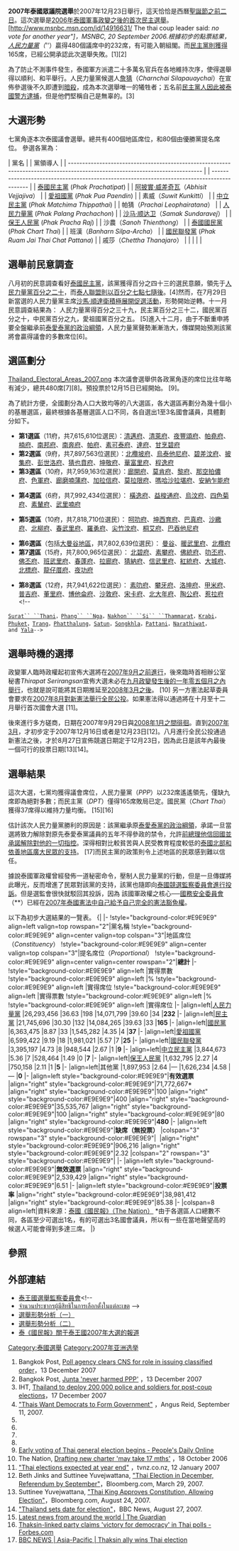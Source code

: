 **2007年泰國眾議院選舉**於2007年12月23日舉行，這天恰恰是西曆[聖誕節之前二日](https://zh.wikipedia.org/wiki/聖誕節 "wikilink")。這次選舉是[2006年泰國軍事政變之後的首次民主選舉](../Page/2006年泰國軍事政變.md "wikilink")。<ref>\[<http://www.msnbc.msn.com/id/14916631/>
The thai coup leader said: *no vote for another year"\]，MSNBC, 20
September
2006.</ref>根據初步的點票結果，[人民力量黨](../Page/人民力量黨.md "wikilink")（*''）贏得480個議席中的232席，有可能入朝組閣。而[民主黨則獲得](https://zh.wikipedia.org/wiki/泰國民主黨 "wikilink")165席，已經公開承認此次選舉失敗。\[1\]\[2\]

為了防止不測事件發生，泰國軍方派遣二十多萬名官兵在各地維持次序，使得選舉得以順利、和平舉行。人民力量黨候選人[詹猜](https://zh.wikipedia.org/wiki/詹猜 "wikilink")（*Charnchai
Silapauaychai*）在宣佈參選後不久即遭到[暗殺](https://zh.wikipedia.org/wiki/暗殺 "wikilink")，成為本次選舉唯一的犧牲者；五名前[民主黨人因此被泰國警方逮捕](https://zh.wikipedia.org/wiki/泰國民主黨 "wikilink")，但是他們堅稱自己是無辜的。\[3\]

## 大選形勢

七黨角逐本次泰國議會選舉。總共有400個地區席位，和80個由優勝黨提名席位。 參選各黨為：

| 黨名                                                                                                                            |  | 黨領導人                                                                                        |
| ----------------------------------------------------------------------------------------------------------------------------- |  | ------------------------------------------------------------------------------------------- |
| [泰國民主黨](https://zh.wikipedia.org/wiki/Democrat_Party_\(Thailand\) "wikilink") (*Phak Prachatipat*)                            |  | [阿披實·威差奇瓦](https://zh.wikipedia.org/wiki/Abhisit_Vejjajiva "wikilink")（*Abhisit Vejjajiva*） |
| [愛祖國黨](https://zh.wikipedia.org/wiki/For_the_Motherland_Party "wikilink") (*Phak Pua Paendin*)                                |  | 素威（*Suwit Kunkitti*）                                                                        |
| [中立民主黨](https://zh.wikipedia.org/wiki/Neutral_Democratic_Party "wikilink") (*Phak Matchima Thippathai*)                       |  | 帕猜（*Prachai Leophairatana*）                                                                 |
| [人民力量黨](https://zh.wikipedia.org/wiki/People's_Power_Party_\(Thailand\) "wikilink") (*Phak Palang Prachachon*)                |  | [沙马·顺达卫](https://zh.wikipedia.org/wiki/Samak_Sundaravej "wikilink")（*Samak Sundaravej*）     |
| [保王人民黨](https://zh.wikipedia.org/wiki/Royal_People_Party "wikilink") (*Phak Pracha Raj*)                                      |  | 沙農（*Sanoh Thienthong*）                                                                      |
| [泰國國民黨](https://zh.wikipedia.org/wiki/Thai_Nation_Party "wikilink") (*Phak Chart Thai*)                                       |  | 班漢（*Banharn Silpa-Archa*）                                                                   |
| [國民聯發黨](https://zh.wikipedia.org/wiki/Thais_United_National_Development_Party "wikilink") (*Phak Ruam Jai Thai Chat Pattana*) |  | 戚莎（*Chettha Thanajaro*）                                                                     |
|                                                                                                                               |  |                                                                                             |

## 選舉前民意調查

八月初的民意調查看好[泰國民主黨](https://zh.wikipedia.org/wiki/泰國民主黨 "wikilink")，該黨獲得百分之四十三的選民意願，領先于[人民力量黨百分之二十](../Page/人民力量黨.md "wikilink")，而[泰人聯盟則以百分之七點七隨後](https://zh.wikipedia.org/wiki/泰人聯盟 "wikilink")。\[4\]然而，在7月29日新當選的人民力量黨主席[沙馬·順達衛積極展開促選活動](https://zh.wikipedia.org/wiki/沙馬·順達衛 "wikilink")，形勢開始逆轉。十一月民意調查結果為：
人民力量黨得百分之三十九，民主黨百分之三十二，國民黨百分之十，中民黨百分之九，愛祖國黨百分之五。
\[5\]進入十二月，由于不斷重申將要全盤繼承前[泰愛泰黨的政治綱領](../Page/泰愛泰黨.md "wikilink")，人民力量黨聲勢漸漸浩大，傳媒開始預測該黨將會贏得議會的多數席位\[6\]。

## 選區劃分

[Thailand_Electoral_Areas_2007.png](https://zh.wikipedia.org/wiki/File:Thailand_Electoral_Areas_2007.png "fig:Thailand_Electoral_Areas_2007.png")
本次議會選舉供各政黨角逐的席位比往年略有減少，總共480席\[7\]\[8\]。預投票於12月15日已經開始。 \[9\]。

為了統計方便，全國劃分為人口大致均等的八大選區，各大選區再劃分為幾十個小的基層選區，最終根據各基層選區人口不同，各自選出1至3名國會議員，具體劃分如下。

  - **第1選區**（11府，共7,615,610位選民）：[清邁府](../Page/清邁府.md "wikilink")、[清萊府](../Page/清萊府.md "wikilink")、[夜豐頌府](https://zh.wikipedia.org/wiki/夜豐頌府 "wikilink")、[帕堯府](https://zh.wikipedia.org/wiki/帕堯府 "wikilink")、[楠府](https://zh.wikipedia.org/wiki/楠府 "wikilink")、[南邦府](../Page/南邦府.md "wikilink")、[南奔府](../Page/南奔府.md "wikilink")、[帕府](../Page/帕府.md "wikilink")、[素可泰府](../Page/素可泰府.md "wikilink")、[達府](../Page/達府.md "wikilink")、[甘烹碧府](../Page/甘烹碧府.md "wikilink")
  - **第2選區**（9府，共7,897,563位選民）：[北欖坡府](https://zh.wikipedia.org/wiki/北欖坡府 "wikilink")、[烏泰他尼府](../Page/烏泰他尼府.md "wikilink")、[碧差汶府](../Page/碧差汶府.md "wikilink")、[披集府](../Page/披集府.md "wikilink")、[彭世洛府](../Page/彭世洛府.md "wikilink")、[猜也賁府](https://zh.wikipedia.org/wiki/猜也賁府 "wikilink")、[坤敬府](https://zh.wikipedia.org/wiki/坤敬府 "wikilink")、[華富里府](../Page/華富里府.md "wikilink")、[程逸府](../Page/程逸府.md "wikilink")
  - **第3選區**（10府，共7,959,163位選民）：[廊開府](../Page/廊開府.md "wikilink")、[莫肯府](https://zh.wikipedia.org/wiki/莫肯府 "wikilink")、[黎府](../Page/黎府.md "wikilink")、[那空拍儂府](../Page/那空拍儂府.md "wikilink")、[色軍府](https://zh.wikipedia.org/wiki/色軍府 "wikilink")、[廊磨喃蒲府](https://zh.wikipedia.org/wiki/廊磨喃蒲府 "wikilink")、[加拉信府](../Page/加拉信府.md "wikilink")、[莫拉限府](https://zh.wikipedia.org/wiki/莫拉限府 "wikilink")、[嗎哈沙拉堪府](https://zh.wikipedia.org/wiki/嗎哈沙拉堪府 "wikilink")、[安納乍能府](https://zh.wikipedia.org/wiki/安納乍能府 "wikilink")

<!-- end list -->

  - **第4選區**（6府，共7,992,434位選民）：
    [橫逸府](https://zh.wikipedia.org/wiki/橫逸府 "wikilink")、[益梭通府](../Page/益梭通府.md "wikilink")、[烏汶府](../Page/烏汶府.md "wikilink")、[四色菊府](../Page/四色菊府.md "wikilink")、[素輦府](https://zh.wikipedia.org/wiki/素輦府 "wikilink")、[武里喃府](https://zh.wikipedia.org/wiki/武里喃府 "wikilink")

<!-- end list -->

  - **第5選區**（10府，共7,818,710位選民）：
    [呵叻府](https://zh.wikipedia.org/wiki/呵叻府 "wikilink")、[坤西育府](https://zh.wikipedia.org/wiki/坤西育府 "wikilink")、[巴真府](../Page/巴真府.md "wikilink")、[沙繳府](../Page/沙繳府.md "wikilink")、[北柳府](https://zh.wikipedia.org/wiki/北柳府 "wikilink")、[春武里府](../Page/春武里府.md "wikilink")、[羅勇府](../Page/羅勇府.md "wikilink")、[尖竹汶府](https://zh.wikipedia.org/wiki/尖竹汶府 "wikilink")、[桐艾府](https://zh.wikipedia.org/wiki/桐艾府 "wikilink")、[巴吞他尼府](../Page/巴吞他尼府.md "wikilink")

<!-- end list -->

  - **第6選區**（包括[大曼谷地區](https://zh.wikipedia.org/wiki/大曼谷 "wikilink")，共7,802,639位選民）：
    [曼谷](../Page/曼谷.md "wikilink")、[暖武里府](../Page/暖武里府.md "wikilink")、[北欖府](https://zh.wikipedia.org/wiki/北欖府 "wikilink")
  - **第7選區**（15府，共7,800,965位選民）：
    [北碧府](../Page/北碧府.md "wikilink")、[素攀府](../Page/素攀府.md "wikilink")、[佛統府](../Page/佛統府.md "wikilink")、[叻丕府](https://zh.wikipedia.org/wiki/叻丕府 "wikilink")、[佛丕府](https://zh.wikipedia.org/wiki/佛丕府 "wikilink")、[班武里府](https://zh.wikipedia.org/wiki/班武里府 "wikilink")、[春蓬府](../Page/春蓬府.md "wikilink")、[拉廊府](../Page/拉廊府.md "wikilink")、[猜納府](../Page/猜納府.md "wikilink")、[信武里府](../Page/信武里府.md "wikilink")、[紅統府](../Page/紅統府.md "wikilink")、[大城府](../Page/大城府.md "wikilink")、[北標府](https://zh.wikipedia.org/wiki/北標府 "wikilink")、[龍仔厝府](https://zh.wikipedia.org/wiki/龍仔厝府 "wikilink")、[夜功府](https://zh.wikipedia.org/wiki/夜功府 "wikilink")

<!-- end list -->

  - **第8選區**（12府，共7,941,622位選民）：
    [素叻府](https://zh.wikipedia.org/wiki/素叻府 "wikilink")、[攀牙府](../Page/攀牙府.md "wikilink")、[洛坤府](https://zh.wikipedia.org/wiki/洛坤府 "wikilink")、[甲米府](../Page/甲米府.md "wikilink")、[普吉府](../Page/普吉府.md "wikilink")、[董里府](../Page/董里府.md "wikilink")、[博他侖府](../Page/博他侖府.md "wikilink")、[沙敦府](../Page/沙敦府.md "wikilink")、[宋卡府](../Page/宋卡府.md "wikilink")、[北大年府](../Page/北大年府.md "wikilink")、[陶公府](https://zh.wikipedia.org/wiki/陶公府 "wikilink")、[惹拉府](https://zh.wikipedia.org/wiki/惹拉府 "wikilink")\<\!--

[`Surat``
 ``Thani`](https://zh.wikipedia.org/wiki/Surat_Thani_Province "wikilink")`，`[`Phang``
 ``Nga`](https://zh.wikipedia.org/wiki/Phang_Nga_Province "wikilink")`，`[`Nakhon``
 ``Si``
 ``Thammarat`](https://zh.wikipedia.org/wiki/Nakhon_Si_Thammarat_Province "wikilink")`，`[`Krabi`](https://zh.wikipedia.org/wiki/Krabi_Province "wikilink")`，`[`Phuket`](https://zh.wikipedia.org/wiki/Phuket_Province "wikilink")`，`[`Trang`](https://zh.wikipedia.org/wiki/Trang_Province "wikilink")`，`[`Phatthalung`](https://zh.wikipedia.org/wiki/Phatthalung_Province "wikilink")`，`[`Satun`](https://zh.wikipedia.org/wiki/Satun_Province "wikilink")`，`[`Songkhla`](https://zh.wikipedia.org/wiki/Songkhla_Province "wikilink")`，`[`Pattani`](https://zh.wikipedia.org/wiki/Pattani_Province "wikilink")`，`[`Narathiwat`](https://zh.wikipedia.org/wiki/Narathiwat_Province "wikilink")`，and `[`Yala`](https://zh.wikipedia.org/wiki/Yala_Province "wikilink")`-->`

## 選舉時機的選擇

政變軍人臨時政權起初宣佈大選將在[2007年9月之前進行](../Page/2007年9月.md "wikilink")，後來臨時首相辦公室秘書*Thirapat
Serirangsan*宣佈大選未必在[九月政變發生後的一年零五個月之內舉行](../Page/2006年泰國軍事政變.md "wikilink")，也就是說可能將其日期推延至[2008年3月之後](../Page/2008年3月.md "wikilink")。
\[10\]
另一方憲法起草委員會要求在[2007年8月對新憲法舉行全民公投](../Page/2007年8月.md "wikilink")。如果憲法得以通過將在十月至十二月舉行首次國會大選
\[11\]。

後來進行多方磋商，日期在2007年9月29日與[2008年1月之間徘徊](../Page/2008年1月.md "wikilink")。直到[2007年3月](../Page/2007年3月.md "wikilink")，才初步定于2007年12月16日或者是12月23日\[12\]。八月進行全民公投通過新憲法之後，才於8月27日宣佈競選日期定于12月23日，因為此日是該年內最後一個可行的投票日期\[13\]\[14\]。

## 選舉結果

這次大選，七黨均獲得議會席位，人民力量黨（*PPP*）以232席遙遙領先，僅缺九席即為絕對多數；而民主黨（*DPT*）僅得165席敗局已定。國民黨（*Chart
Thai*）獲得37席得以維持力量均衡。 \[15\]\[16\]

估計該次人民力量黨勝利的原因是：該黨繼承原[泰愛泰黨的政治綱領](../Page/泰愛泰黨.md "wikilink")，承諾一旦當選將致力解除對原先泰愛泰黨議員的五年不得參政的禁令，允許[前總理](https://zh.wikipedia.org/wiki/泰國總理 "wikilink")[他信回國並承諾解除對他的一切指控](https://zh.wikipedia.org/wiki/他信 "wikilink")。深得相對比較貧苦與人民受教育程度較低的[泰國北部和](https://zh.wikipedia.org/wiki/泰國北部 "wikilink")[依善地區廣大民眾的支持](https://zh.wikipedia.org/wiki/依善地區 "wikilink")。
\[17\]而民主黨的政策則令上述地區的民眾感到難以信任。

據說泰國軍政權曾經發佈一道秘密命令，壓制人民力量黨的行動，但是一旦傳媒將此曝光，反而增進了民眾對該黨的支持，該黨也隨即向[泰國競選監察委員會進行投訴](https://zh.wikipedia.org/wiki/泰國競選監察委員會 "wikilink")。但是選監會很快就駁回其投訴，因為
該國軍政權之核心──<U>國務安全委員會</U>（**）已經在[2007年泰國憲法中自己給予自己完全的憲法豁免權](https://zh.wikipedia.org/wiki/2007年泰國憲法 "wikilink")。

以下為初步大選結果的一覽表。 {| |- \!style="background-color:\#E9E9E9" align=left
valign=top rowspan="2"|黨名稱 \!style="background-color:\#E9E9E9"
align=center valign=top colspan="3"|地區席位（*Constituency*）
\!style="background-color:\#E9E9E9" align=center valign=top
colspan="3"|提名席位（*Proportional*） \!style="background-color:\#E9E9E9"
align=center valign=center rowspan="2"|**總計** |-
\!style="background-color:\#E9E9E9" align=left |實得票數
\!style="background-color:\#E9E9E9" align=left |%
\!style="background-color:\#E9E9E9" align=left |實得席位
\!style="background-color:\#E9E9E9" align=left |實得票數
\!style="background-color:\#E9E9E9" align=left |%
\!style="background-color:\#E9E9E9" align=left |實得席位 |-
|align=left|[人民力量黨](https://zh.wikipedia.org/wiki/People's_Power_Party_\(Thailand\) "wikilink")
|26,293,456 |36.63 |198 |14,071,799 |39.60 |34 |**232** |-
|align=left|[民主黨](https://zh.wikipedia.org/wiki/Democrat_Party_\(Thailand\) "wikilink")
|21,745,696 |30.30 |132 |14,084,265 |39.63 |33 |**165** |-
|align=left|[國民黨](https://zh.wikipedia.org/wiki/Thai_Nation_Party "wikilink")
|6,363,475 |8.87 |33 |1,545,282 |4.35 |4 |**37** |-
|align=left|[愛祖國黨](../Page/愛祖國黨.md "wikilink") |6,599,422 |9.19
|18 |1,981,021 |5.57 |7 |**25** |-
|align=left|[國民聯發黨](https://zh.wikipedia.org/wiki/Thais_United_National_Development_Party "wikilink")
|3,395,197 |4.73 |8 |948,544 |2.67 |1 |**9** |-
|align=left|[中立民主黨](https://zh.wikipedia.org/wiki/Neutral_Democratic_Party "wikilink")
|3,844,673 |5.36 |7 |528,464 |1.49 |0 |**7** |-
|align=left|[保王人民黨](https://zh.wikipedia.org/wiki/Royalist_People's_Party "wikilink")
|1,632,795 |2.27 |4 |750,158 |2.11 |1 |**5** |- |align=left|其他黨
|1,897,953 |2.64 |— |1,626,234 |4.58 |— |**0** |- |align=left
style="background-color:\#E9E9E9"|**有效選票** |align="right"
style="background-color:\#E9E9E9"|71,772,667\* |align="right"
style="background-color:\#E9E9E9"|100 |align="right"
style="background-color:\#E9E9E9"|400 |align="right"
style="background-color:\#E9E9E9"|35,535,767 |align="right"
style="background-color:\#E9E9E9"|100 |align="right"
style="background-color:\#E9E9E9"|80 |align="right"
style="background-color:\#E9E9E9"|**480** |- |align=left
style="background-color:\#E9E9E9"|**缺席（無投票）** |colspan="3" rowspan="3"
style="background-color:\#E9E9E9"|  |align="right"
style="background-color:\#E9E9E9"|906,216 |align="right"
style="background-color:\#E9E9E9"|2.32 |colspan="2" rowspan="3"
style="background-color:\#E9E9E9"| |- |align=left
style="background-color:\#E9E9E9"|**無效選票** |align="right"
style="background-color:\#E9E9E9"|2,539,429 |align="right"
style="background-color:\#E9E9E9"|6.51 |- |align=left
style="background-color:\#E9E9E9"|**投票率** |align="right"
style="background-color:\#E9E9E9"|38,981,412 |align="right"
style="background-color:\#E9E9E9"|85.38 |- |colspan=8
align=left|資料來源：[泰國《國民報》（The
Nation）](https://web.archive.org/web/20071231184017/http://203.150.244.10/reports/eng/)
\*由于各選區人口總數不同，各區至少可選出1名，有的可選出3名國會議員，所以有一些在當地聲望高的候選人可能會得到多達三席。 |}

## 參照

## 外部連結

  - [泰王國選舉監察委員會](http://www.ect.go.th/)\<\!--
  - [จำนวนประชากรผู้มีสิทธิในการเลือกตั้งในแต่ละเขต](http://www.ect.go.th/thai/mp50/mp50_38.pdf)
    --\>
  - [選舉形勢分析（一）](http://www.matichon.co.th/news_category_sub.php?c_page=7&catid=46&catsubid=)
  - [選舉形勢分析（二）](https://web.archive.org/web/20080106185413/http://www.bangkokbiznews.com/23dec.php)
  - [泰《國民報》關于泰王國2007年大選的報道](https://web.archive.org/web/20071224010600/http://www.nationmultimedia.com/specials/ourvote2007/)


[Category:泰國選舉](https://zh.wikipedia.org/wiki/Category:泰國選舉 "wikilink")
[Category:2007年亚洲选举](https://zh.wikipedia.org/wiki/Category:2007年亚洲选举 "wikilink")

1.  Bangkok Post, [Poll agency clears CNS for role in issuing classified
    order](http://bangkokpost.com/News/13Dec2007_news01.php)，13 December
    2007
2.  Bangkok Post, [Junta 'never harmed
    PPP'](http://bangkokpost.com/topstories/topstories.php?id=124389)
    ，13 December 2007
3.  IHT, [Thailand to deploy 200,000 police and soldiers for post-coup
    elections](http://www.iht.com/articles/ap/2007/12/17/asia/AS-GEN-Thailand-Election-Security.php)，17
    December 2007
4.  ["Thais Want Democrats to Form
    Government"](http://www.angus-reid.com/polls/view/28179/thais_want_democrats_to_form_government)
    ，Angus Reid, September 11, 2007.
5.
6.
7.
8.
9.  [Early voting of Thai general election begins - People's Daily
    Online](http://english.people.com.cn/90001/90777/6321461.html)
10. The Nation, [Drafting new charter 'may take 17
    mths'](http://nationmultimedia.com/2006/10/18/politics/politics_30016453.php)
    ，18 October 2006
11. ["Thai elections expected at year
    end"](http://tvnz.co.nz/view/page/411749/957929) ，tvnz.co.nz, 12
    January 2007
12. Beth Jinks and Suttinee Yuvejwattana, ["Thai Election in December,
    Referendum by
    September"](http://www.bloomberg.com/apps/news?pid=20601080&sid=aB_MTrlVPiO0&refer=asia)，Bloomberg.com,
    March 29, 2007.
13. Suttinee Yuvejwattana, ["Thai King Approves Constitution, Allowing
    Election"](http://www.bloomberg.com/apps/news?pid=20601080&sid=ajG.Z3G.tgf0&refer=asia)，Bloomberg.com,
    August 24, 2007.
14. ["Thailand sets date for
    election"](http://news.bbc.co.uk/2/hi/asia-pacific/6965194.stm)，BBC
    News, August 27, 2007.
15. [Latest news from around the world | The
    Guardian](http://www.guardian.co.uk/worldlatest/story/0,,-7174185,00.html)
16. [Thaksin-linked party claims 'victory for democracy' in Thai polls -
    Forbes.com](https://web.archive.org/web/20110604002813/http://www.forbes.com/feeds/afx/2007/12/23/afx4470687.html)
17. [BBC NEWS | Asia-Pacific | Thaksin ally wins Thai
    election](http://news.bbc.co.uk/2/hi/asia-pacific/7158354.stm)